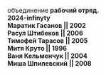 объединение <b>рабочий отряд<b>. <br>
2024-infinyty<br>
<b>Маратик Гасанов<b> || 2002<br>
<b>Расул Штибеков<b> || 2006<br>
<b>Тимофей Тарасов<b> || 2005<br>
<b>Митя Круто<b> || 1996<br>
<b>Ваня Кельменчук<b> || 2004<br>
<b>Миша Шпилевский<b> || 2008<br>
